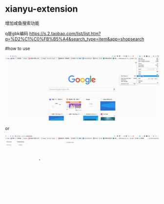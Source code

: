 # xianyu-extension

增加咸鱼搜索功能

q是gbk编码 https://s.2.taobao.com/list/list.htm?q=%D2%C1%C0%FB%B5%A4&search_type=item&app=shopsearch


#how to use


<img src="./assets/xianyu.gif" alt="err"/>


or 


<img src="./assets/xianyu2.gif" alt="err"/>
